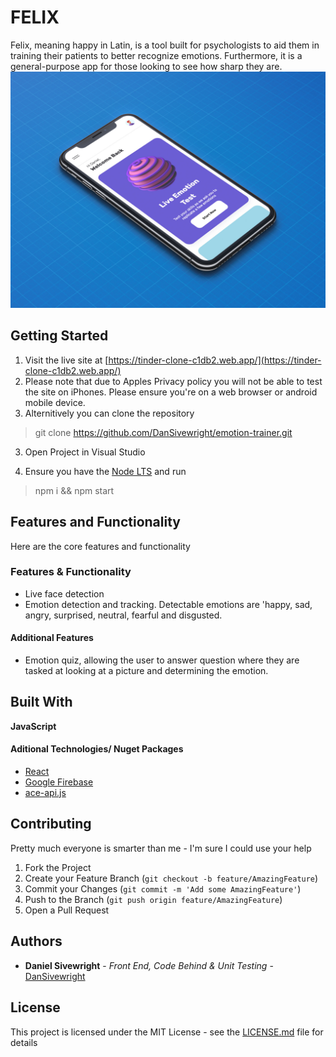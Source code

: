 # FELIX 
Felix, meaning happy in Latin, is a tool built for psychologists to aid them in training their patients to better recognize emotions. Furthermore, it is a general-purpose app for those looking to see how sharp they are. 
![Mockup](images/iphoneX-perspective.jpg)

## Getting Started
1. Visit the live site at [https://tinder-clone-c1db2.web.app/](https://tinder-clone-c1db2.web.app/)
2. Please note that due to Apples Privacy policy you will not be able to test the site on iPhones. Please ensure you're on a web browser or android mobile device. 
2. Alternitively you can clone the repository 
> git clone https://github.com/DanSivewright/emotion-trainer.git

3. Open Project in Visual Studio

4. Ensure you have the [Node LTS](https://nodejs.org/en/download/) and run 
> npm i && npm start

## Features and Functionality 

Here are the core features and functionality

### Features & Functionality
* Live face detection 
* Emotion detection and tracking. Detectable emotions are 'happy, sad, angry, surprised, neutral, fearful and disgusted. 

#### Additional Features
* Emotion quiz, allowing the user to answer question where they are tasked at looking at a picture and determining the emotion.  

## Built With
**JavaScript**


#### Aditional Technologies/ Nuget Packages
* [React](https://reactjs.org/)
* [Google Firebase](https://firebase.com/)
* [ace-api.js](https://justadudewhohacks.github.io/face-api.js/docs/index.html)

## Contributing

Pretty much everyone is smarter than me - I'm sure I could use your help

1. Fork the Project
2. Create your Feature Branch (`git checkout -b feature/AmazingFeature`)
3. Commit your Changes (`git commit -m 'Add some AmazingFeature'`)
4. Push to the Branch (`git push origin feature/AmazingFeature`)
5. Open a Pull Request

## Authors
* **Daniel Sivewright** - *Front End, Code Behind & Unit Testing* - [DanSivewright](https://github.com/DanSivewright)

## License  
This project is licensed under the MIT License - see the [LICENSE.md](LICENSE.md) file for details
